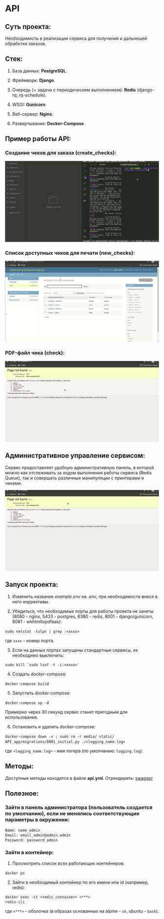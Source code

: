# API

## Суть проекта:

Необходимость в реализации сервиса для получения и дальнешей обработки заказов.

## Стек:

1. База данных: **PostgreSQL**.

2. Фреймворк: **Django**.

3. Очередь (+ задача с периодическим выполнением): **Redis** (django-rq; rq-schedule).

4. WSGI: **Gunicorn**.

5. Веб-сервер: **Nginx**.

6. Развертывание: **Docker-Compose**. 

## Пример работы API:

### Создание чеков для заказа (create_checks):

![alt](https://github.com/coldcloudgold/illustration/blob/main/Project/API/Create_check.gif)

### Список доступных чеков для печати (new_checks):

![alt](https://github.com/coldcloudgold/illustration/blob/main/Project/API/New_checks.gif)

### PDF-файл чека (check):

![alt](https://github.com/coldcloudgold/illustration/blob/main/Project/API/Check.gif)

## Административное управление сервисом:

Сервис предоставляет удобную административную панель, в которой можно как отслеживать за ходом выполнения работы сервиса (Redis Queue), так и совершать различные манипуляции с принтерами и чеками. 

![alt](https://github.com/coldcloudgold/illustration/blob/main/Project/API/Admin_API.gif)

## Запуск проекта:

1. Изменить название *example.env* на *.env*, при необходимости внеся в него коррективы.

2. Убедиться, что необходимые порты для работы проекта не заняты (8080 - nginx, 5433 - postgres, 6380 - redis, 8001 - django/gunicorn, 8081 - wkhtmltopdfaas):

`sudo netstat -tulpn | grep :<xxxx>`

где `xxxx` - номер порта.

3. Если на данных портах запущены стандартные сервисы, их необходимо выключить:

```
sudo kill `sudo lsof -t -i:<xxxx>`
```

4. Создать docker-compose:

`docker-compose build`

5. Запустить docker-compose:

`docker-compose up -d`

Примерно через 30 секунд сервис станет пригодным для использования.

6. Остановить и удалить docker-compose:

`docker-compose down -v ; sudo rm -r media/ static/ API_app/migrations/0001_initial.py ./<logging_name.log>`

где `<logging_name.log>` - имя логера (по умолчанию: `logging.log`).


## Методы:

Доступные методы находятся в файле **api.yml**. Отрендерить: [swagger](https://editor.swagger.io/)


## Полезное:

### Зайти в панель администратора (пользователь создается по умолчанию), если не менялись соответствующие параметры в окружении:

```
Name: name_admin
Email: email_admin@admin.admin
Password: password_admin
```

### Зайти в контейнер:

1. Просмотреть список всех работающих контейнеров:

`docker ps`

2. Зайти в необходимый контейнер по его имени или id (например, redis): 

```
docker exec -it <redis_container> <***> 
redis-cli
```

где `<***>` - оболочка (в образах основанных на alpine - `sh`, ubuntu - `bash`).
